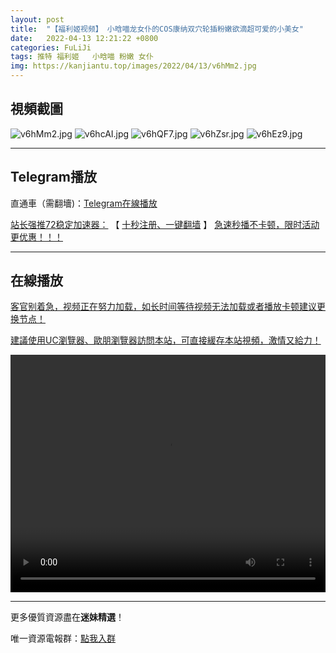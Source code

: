```yaml
---
layout: post
title:  "【福利姬视频】 小晗喵龙女仆的COS康纳双穴轮插粉嫩欲滴超可爱的小美女"
date:   2022-04-13 12:21:22 +0800
categories: FuLiJi
tags: 推特 福利姬   小晗喵 粉嫩 女仆
img: https://kanjiantu.top/images/2022/04/13/v6hMm2.jpg
---
```



## 視頻截圖

![v6hMm2.jpg](https://kanjiantu.top/images/2022/04/13/v6hMm2.jpg)
![v6hcAI.jpg](https://kanjiantu.top/images/2022/04/13/v6hcAI.jpg)
![v6hQF7.jpg](https://kanjiantu.top/images/2022/04/13/v6hQF7.jpg)
![v6hZsr.jpg](https://kanjiantu.top/images/2022/04/13/v6hZsr.jpg)
![v6hEz9.jpg](https://kanjiantu.top/images/2022/04/13/v6hEz9.jpg)

* * *
## Telegram播放

直通車（需翻墻)：[Telegram在線播放](https://t.me/mimeijingxuan/670)

<u>站长强推72稳定加速器：</u> 【 [十秒注册、一键翻墙](https://72vpn.xyz/#/register?code=mimei) 】
<u>  急速秒播不卡顿，限时活动更优惠！！！</u>
* * *
## 在線播放
<u>客官别着急，视频正在努力加载，如长时间等待视频无法加载或者播放卡顿建议更换节点！</u>

<u>建議使用UC瀏覽器、歐朋瀏覽器訪問本站，可直接緩存本站視頻，激情又給力！</u>
<center><video src="https://cdn.publer.io/uploads/videos/6251f8d0db27973fa7fa7bf9/24554915dfa124674ad45a58627433db.mp4" width="100%" height="380px" controls="controls"></video></center>

* * *
更多優質資源盡在**迷妹精選**！

唯一資源電報群：[點我入群](https://t.me/mimeijingxuan)


